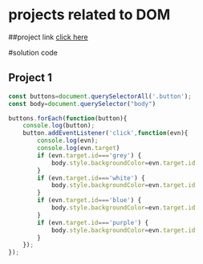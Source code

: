 # projects related to DOM

##project link
[click here](https://stackblitz.com/edit/dom-project-chaiaurcode?file=index.html)


#solution code

## Project 1

```javascript
const buttons=document.querySelectorAll('.button');
const body=document.querySelector("body")

buttons.forEach(function(button){
    console.log(button);
    button.addEventListener('click',function(evn){
        console.log(evn);
        console.log(evn.target)
        if (evn.target.id==='grey') {
            body.style.backgroundColor=evn.target.id
        }
        if (evn.target.id==='white') {
            body.style.backgroundColor=evn.target.id
        }
        if (evn.target.id==='blue') {
            body.style.backgroundColor=evn.target.id
        }
        if (evn.target.id==='purple') {
            body.style.backgroundColor=evn.target.id
        }
    });
});

```